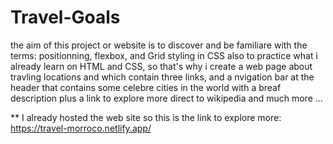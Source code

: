 # Travel-Goals
the aim of this project or website is to discover and be familiare with the terms: positionning, flexbox, and Grid styling in CSS also to practice
what i already learn on HTML and CSS, so that's why i create a web page about travling locations and which contain three links,
and a nvigation bar at the header that contains some celebre cities in the world with a breaf description plus a link to explore more direct to wikipedia
and much more ...


** I already hosted the web site so this is the link to explore more:  https://travel-morroco.netlify.app/

